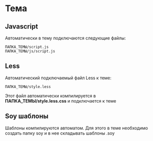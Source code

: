 # Тема

## Javascript

Автоматически в тему подключаются следующие файлы:

```
ПАПКА_ТЕМЫ/script.js
ПАПКА_ТЕМЫ/js/script.js
```

## Less

Автоматический подключаемый файл Less к теме:

```
ПАПКА_ТЕМЫ/style.less
```

Этот файл автоматически компилируется в **ПАПКА_ТЕМЫ/style.less.css** и подключается к 
теме

## Soy шаблоны

Шаблоны компилируются автоматом. Для этого в теме необходимо создать папку soy и в нее 
складывать шаблоны .soy

